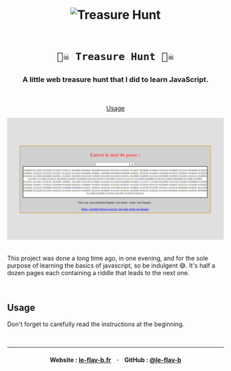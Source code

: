 <h1 align="center">
    <br>
    <img src="https://raw.githubusercontent.com/le-flav-b/treasure-hunt/master/media/logo.ico" alt="Treasure Hunt" width="150">
    <br><br>

    🏴‍☠️ Treasure Hunt 🏴‍☠️
</h1>


<h3 align="center">A little web treasure hunt that I did to learn JavaScript.</h3>

<br>

<p align="center">
        <a href="#usage"=>Usage</a>
</p>

![Screenshots](https://raw.githubusercontent.com/le-flav-b/treasure-hunt/master/media/screenshot.png)
<br>
<br>

This project was done a long time ago, in one evening, and for the sole purpose of learning the basics of javascript, so be indulgent 😅. It's half a dozen pages each containing a riddle that leads to the next one.

<br>


## Usage

Don't forget to carefully read the instructions at the beginning.

<br>


---

<h4 align="center">
    Website : <a href="https://www.le-flav-b.fr">le-flav-b.fr</a> &nbsp&nbsp · &nbsp&nbsp
    GitHub :  <a href="https://github.com/le-flav-b">@le-flav-b</a>
</h4>
